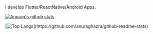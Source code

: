 I develop Flutter/ReactNative/Android Apps.

[![Anurag's github stats](https://github-readme-stats.vercel.app/api?username=atsumo&show_icons=true&count_private=true)](https://github.com/anuraghazra/github-readme-stats)

[![Top Langs](https://github-readme-stats.vercel.app/api/top-langs/?username=atsumo&count_private=true&layout=compact&langs_count=10&hide=Shell,)](https://github.com/anuraghazra/github-readme-stats)
